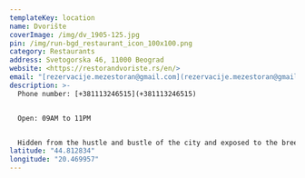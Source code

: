 ```yaml
---
templateKey: location
name: Dvorište
coverImage: /img/dv_1905-125.jpg
pin: /img/run-bgd_restaurant_icon_100x100.png
category: Restaurants
address: Svetogorska 46, 11000 Beograd
website: <https://restorandvoriste.rs/en/>
email: "[rezervacije.mezestoran@gmail.com](rezervacije.mezestoran@gmail.com)"
description: >-
  Phone number: [+381113246515](+381113246515)


  Open: 09AM to 11PM


  Hidden from the hustle and bustle of the city and exposed to the breezes from Crete, the Adriatic coast, Andalusia and Middle East, Mezestoran Dvorište offers a truly refreshing gastronomic experience. Its cuisine is simple and creative, and follows the principles of the Mediterranean food culture, philosophy and lifestyle.
latitude: "44.812834"
longitude: "20.469957"
---
```

